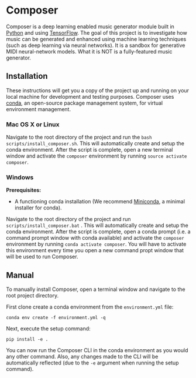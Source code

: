 # Composer
Composer is a deep learning enabled music generator module built in [Python](https://www.python.org/) and using [TensorFlow](https://www.tensorflow.org/). The goal of this project is to investigate how music can be generated and enhanced using machine learning techniques (such as deep learning via neural networks). It is a sandbox for generative MIDI neural-network models. What it is NOT is a fully-featured music generator.

## Installation
These instructions will get you a copy of the project up and running on your local machine for development and testing purposes. Composer uses [conda](https://docs.conda.io/en/latest/), an open-source package management system, for virtual environment management. 

### Mac OS X or Linux
Navigate to the root directory of the project and run the ``bash scripts/install_composer.sh``. This will automatically create and setup the conda environment. After the script is complete, open a new terminal window and activate the ``composer`` environment by running ``source activate composer``.

### Windows
**Prerequisites:**
* A functioning conda installation (We recommend [Miniconda](https://docs.conda.io/en/latest/miniconda.html), a minimal installer for conda).

Navigate to the root directory of the project and run ``scripts/install_composer.bat`` . This will automatically create and setup the conda environment. After the script is complete, open a conda prompt (i.e. a command prompt window with conda available) and activate the ``composer`` environment by running ``conda activate composer``. You will have to activate this environment every time you open a new command propt window that will be used to run Composer.

## Manual
To manually install Composer, open a terminal window and navigate to the root project directory.

First clone create a conda environment from the ``environment.yml`` file:
```
conda env create -f environment.yml -q
```
Next, execute the setup command:
```
pip install -e .
``` 

You can now run the Composer CLI in the conda environment as you would any other command. Also, any changes made to the CLI will be automatically reflected (due to the ``-e`` argument when running the setup command).
